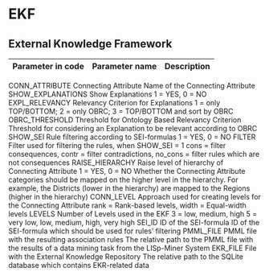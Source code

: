 # EKF
External Knowledge Framework
----------------------------
Parameter in code |	Parameter name |	Description
--- | --- | --- 
CONN_ATTRIBUTE	Connecting Attribute	Name of the Connecting Attribute
SHOW_EXPLANATIONS	Show Explanations	1 = YES, 0 = NO
EXPL_RELEVANCY	Relevancy Criterion for Explanations	1 = only TOP/BOTTOM; 2 = only OBRC; 3 = TOP/BOTTOM and sort by OBRC
OBRC_THRESHOLD	Threshold for Ontology Based Relevancy Criterion	Threshold for considering an Explanation to be relevant according to OBRC
SHOW_SEI	Rule filtering according to SEI-formulas	1 = YES, 0 = NO
FILTER	Filter used for filtering the rules, when SHOW_SEI = 1	cons = filter consequences, contr = filter contradictions, no_cons = filter rules which are not consequences
RAISE_HIERARCHY	Raise level of hierarchy of Connecting Attribute	1 = YES, 0 = NO
Whether the Connecting Attribute categories should be mapped on the higher level in the hierarchy. For example, the Districts (lower in the hierarchy) are mapped to the Regions (higher in the hierarchy)
CONN_LEVEL	Approach used for creating levels for the Connecting Attribute	rank = Rank-based levels, width = Equal-width levels
LEVELS	Number of Levels used in the EKF	3 = low, medium, high   5 = very low, low, medium, high, very high
SEI_ID	ID of the SEI-formula 	ID of the SEI-formula which should be used for rules’ filtering
PMML_FILE	PMML file with the resulting association rules 	The relative path to the PMML file with the results of a data mining task from the LISp-Miner System
EKR_FILE	File with the External Knowledge Repository	The relative path to the SQLite database which contains EKR-related data
